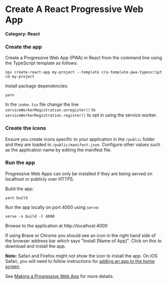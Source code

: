 # Create A React Progressive Web App

__Category: React__

### Create the app

Create a Progressive Web App (PWA) in React from the command line using the TypeScript template as follows:

```shell
npx create-react-app my-project --template cra-template-pwa-typescript
cd my-project
```

Install package dependencies:
```
yarn
```

In the `index.tsx` file change the line `serviceWorkerRegistration.unregister()` to `serviceWorkerRegistration.register()` to opt in using the service worker.

### Create the icons

Ensure you create icons specific to your application in the `/public` folder and they are loaded in `/public/manifest.json`. Configure other values such as the application name by editing the manifest file.

### Run the app

Progressive Web Apps can only be installed if they are being served on localhost or publicly over HTTPS.

Build the app:

```
yarn build
```

Run the app locally on port 4000 using `serve`:

```
serve -s build -l 4000
```

Browse to the application at http://localhost:4000

If using Brave or Chrome you should see an icon in the right hand side of the browser address bar which says "Install [Name of App]". Click on this to download and install the app.

__Note:__ Safari and Firefox might not show the icon to install the app. On iOS Safari, you will need to follow instructions for [adding an app to the home screen](https://support.apple.com/en-nz/guide/shortcuts/apd735880972/ios).

See [Making a Progressive Web App](https://create-react-app.dev/docs/making-a-progressive-web-app) for more details.

